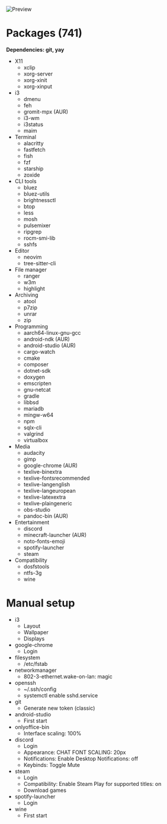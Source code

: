 ![Preview](/preview.png)

# Packages (741)
**Dependencies: git, yay**
- X11
  - xclip
  - xorg-server
  - xorg-xinit
  - xorg-xinput
- i3
  - dmenu
  - feh
  - gromit-mpx (AUR)
  - i3-wm
  - i3status
  - maim
- Terminal
  - alacritty
  - fastfetch
  - fish
  - fzf
  - starship
  - zoxide
- CLI tools
  - bluez
  - bluez-utils
  - brightnessctl
  - btop
  - less
  - mosh
  - pulsemixer
  - ripgrep
  - rocm-smi-lib
  - sshfs
- Editor
  - neovim
  - tree-sitter-cli
- File manager
  - ranger
  - w3m
  - highlight
- Archiving
  - atool
  - p7zip
  - unrar
  - zip
- Programming
  - aarch64-linux-gnu-gcc
  - android-ndk (AUR)
  - android-studio (AUR)
  - cargo-watch
  - cmake
  - composer
  - dotnet-sdk
  - doxygen
  - emscripten
  - gnu-netcat
  - gradle
  - libbsd
  - mariadb
  - mingw-w64
  - npm
  - sqlx-cli
  - valgrind
  - virtualbox
- Media
  - audacity
  - gimp
  - google-chrome (AUR)
  - texlive-binextra
  - texlive-fontsrecommended
  - texlive-langenglish
  - texlive-langeuropean
  - texlive-latexextra
  - texlive-plaingeneric
  - obs-studio
  - pandoc-bin (AUR)
- Entertainment
  - discord
  - minecraft-launcher (AUR)
  - noto-fonts-emoji
  - spotify-launcher
  - steam
- Compatibility
  - dosfstools
  - ntfs-3g
  - wine

# Manual setup
- i3
  - Layout
  - Wallpaper
  - Displays
- google-chrome
  - Login
- filesystem
  - /etc/fstab
- networkmanager
  - 802-3-ethernet.wake-on-lan: magic
- openssh
  - ~/.ssh/config
  - systemctl enable sshd.service
- git
  - Generate new token (classic)
- android-studio
  - First start
- onlyoffice-bin
  - Interface scaling: 100%
- discord
  - Login
  - Appearance: CHAT FONT SCALING: 20px
  - Notifications: Enable Desktop Notifications: off
  - Keybinds: Toggle Mute
- steam
  - Login
  - Compatibility: Enable Steam Play for supported titles: on
  - Download games
- spotify-launcher
  - Login
- wine
  - First start

